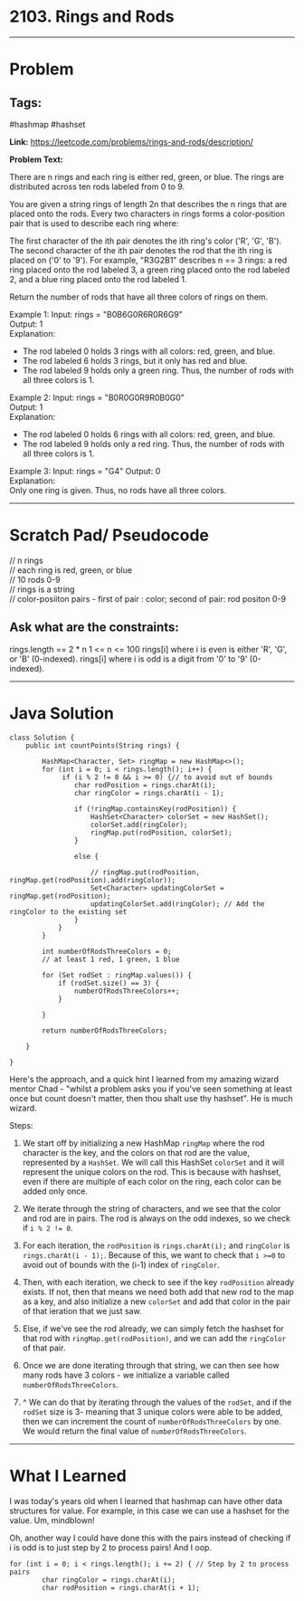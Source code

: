 # 2103. Rings and Rods

---


# Problem 

## Tags: 
#hashmap #hashset

**Link:** https://leetcode.com/problems/rings-and-rods/description/

**Problem Text:**   

There are n rings and each ring is either red, green, or blue. The rings are distributed across ten rods labeled from 0 to 9.  

You are given a string rings of length 2n that describes the n rings that are placed onto the rods. Every two characters in rings forms a color-position pair that is used to describe each ring where:  

The first character of the ith pair denotes the ith ring's color ('R', 'G', 'B').  
The second character of the ith pair denotes the rod that the ith ring is placed on ('0' to '9'). 
For example, "R3G2B1" describes n == 3 rings: a red ring placed onto the rod labeled 3, a green ring placed onto the rod labeled 2, and a blue ring placed onto the rod labeled 1. 

Return the number of rods that have all three colors of rings on them. 

 
Example 1: 
Input: rings = "B0B6G0R6R0R6G9"  
Output: 1  
Explanation:  
- The rod labeled 0 holds 3 rings with all colors: red, green, and blue.
- The rod labeled 6 holds 3 rings, but it only has red and blue.
- The rod labeled 9 holds only a green ring.
Thus, the number of rods with all three colors is 1.

Example 2: 
Input: rings = "B0R0G0R9R0B0G0"  
Output: 1  
Explanation:   
- The rod labeled 0 holds 6 rings with all colors: red, green, and blue.
- The rod labeled 9 holds only a red ring.
Thus, the number of rods with all three colors is 1.

Example 3: 
Input: rings = "G4" 
Output: 0  
Explanation:   
Only one ring is given. Thus, no rods have all three colors. 


---

# Scratch Pad/ Pseudocode

// n rings  
// each ring is red, green, or blue  
// 10 rods 0-9  
// rings is a string  
// color-posiiton pairs - first of pair : color; second of pair: rod positon 0-9  

## Ask what are the constraints:
rings.length == 2 * n
1 <= n <= 100
rings[i] where i is even is either 'R', 'G', or 'B' (0-indexed).
rings[i] where i is odd is a digit from '0' to '9' (0-indexed).




---

# Java Solution

```
class Solution {
    public int countPoints(String rings) {

        HashMap<Character, Set> ringMap = new HashMap<>();
        for (int i = 0; i < rings.length(); i++) {
             if (i % 2 != 0 && i >= 0) {// to avoid out of bounds
                char rodPosition = rings.charAt(i);
                char ringColor = rings.charAt(i - 1);

                if (!ringMap.containsKey(rodPosition)) {
                    HashSet<Character> colorSet = new HashSet();
                    colorSet.add(ringColor);
                    ringMap.put(rodPosition, colorSet);
                }

                else {

                    // ringMap.put(rodPosition, ringMap.get(rodPosition).add(ringColor));
                    Set<Character> updatingColorSet = ringMap.get(rodPosition);
                    updatingColorSet.add(ringColor); // Add the ringColor to the existing set
                }
            }
        }

        int numberOfRodsThreeColors = 0;
        // at least 1 red, 1 green, 1 blue

        for (Set rodSet : ringMap.values()) {
            if (rodSet.size() == 3) {
                numberOfRodsThreeColors++;
            }

        }

        return numberOfRodsThreeColors;

    }

}
```

Here's the approach, and a quick hint I learned from my amazing wizard mentor Chad - "whilst a problem asks you if you've seen something at least once but count doesn't matter, then thou shalt use thy hashset". He is much wizard.

Steps:
1. We start off by initializing a new HashMap `ringMap` where the rod character is the key, and the colors on that rod are the value, represented by a `HashSet`. We will call this HashSet `colorSet` and it will represent the unique colors on the rod. This is because with hashset, even if there are multiple of each color on the ring, each color can be added only once. 

2. We iterate through the string of characters, and we see that the color and rod are in pairs. The rod is always on the odd indexes, so we check if `i % 2 != 0`. 

3. For each iteration, the `rodPosition` is  `rings.charAt(i);` and `ringColor` is `rings.charAt(i - 1);`. Because of this, we want to check that `i >=0` to avoid out of bounds with the (i-1) index of `ringColor`.

4. Then, with each iteration, we check to see if the key `rodPosition` already exists. If not, then that means we need both add that new rod to the map as a key, and also initialize a new `colorSet` and add that color in the pair of that ieration that we just saw.

5. Else, if we've see the rod already, we can simply fetch the hashset for that rod with `ringMap.get(rodPosition)`, and we can add the `ringColor` of that pair.

6. Once we are done iterating through that string, we can then see how many rods have 3 colors - we initialize a variable called `numberOfRodsThreeColors`. 

7. ^ We can do that by iterating through the values of the  `rodSet`, and if the `rodSet` size is 3- meaning that 3 unique colors were able to be added, then we can increment the count of `numberOfRodsThreeColors` by one. We would return the final value of `numberOfRodsThreeColors`.


---


# What I Learned
I was today's years old when I learned that hashmap can have other data structures for value. For example, in this case we can use a hashset for the value. Um, mindblown!

Oh, another way I could have done this with the pairs instead of checking if i is odd is to just step by 2 to process pairs! And I oop.

```
for (int i = 0; i < rings.length(); i += 2) { // Step by 2 to process pairs
        char ringColor = rings.charAt(i);
        char rodPosition = rings.charAt(i + 1);
```